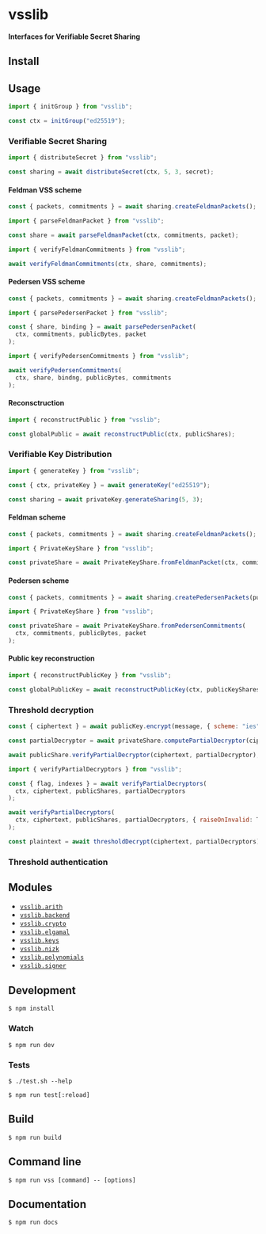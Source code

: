 # vsslib

**Interfaces for Verifiable Secret Sharing**

## Install

## Usage

```js
import { initGroup } from "vsslib";

const ctx = initGroup("ed25519");
```

### Verifiable Secret Sharing

```js
import { distributeSecret } from "vsslib";

const sharing = await distributeSecret(ctx, 5, 3, secret);
```

#### Feldman VSS scheme

```js
const { packets, commitments } = await sharing.createFeldmanPackets();
```

```js
import { parseFeldmanPacket } from "vsslib";

const share = await parseFeldmanPacket(ctx, commitments, packet);
```

```js
import { verifyFeldmanCommitments } from "vsslib";

await verifyFeldmanCommitments(ctx, share, commitments);
```

#### Pedersen VSS scheme

```js
const { packets, commitments } = await sharing.createFeldmanPackets();
```

```js
import { parsePedersenPacket } from "vsslib";

const { share, binding } = await parsePedersenPacket(
  ctx, commitments, publicBytes, packet
);
```

```js
import { verifyPedersenCommitments } from "vsslib";

await verifyPedersenCommitments(
  ctx, share, bindng, publicBytes, commitments
);
```

#### Reconsctruction

```js
import { reconstructPublic } from "vsslib";

const globalPublic = await reconstructPublic(ctx, publicShares);
```

### Verifiable Key Distribution

```js
import { generateKey } from "vsslib";

const { ctx, privateKey } = await generateKey("ed25519");
```

```js
const sharing = await privateKey.generateSharing(5, 3);
```

#### Feldman scheme

```js
const { packets, commitments } = await sharing.createFeldmanPackets();
```

```js
import { PrivateKeyShare } from "vsslib";

const privateShare = await PrivateKeyShare.fromFeldmanPacket(ctx, commitments, packet);
```

#### Pedersen scheme

```js
const { packets, commitments } = await sharing.createPedersenPackets(publicBytes);
```

```js
import { PrivateKeyShare } from "vsslib";

const privateShare = await PrivateKeyShare.fromPedersenCommitments(
  ctx, commitments, publicBytes, packet
);
```

#### Public key reconstruction

```js
import { reconstructPublicKey } from "vsslib";

const globalPublicKey = await reconstructPublicKey(ctx, publicKeyShares, threshold);
```

### Threshold decryption

```js
const { ciphertext } = await publicKey.encrypt(message, { scheme: "ies" });
```

```js
const partialDecryptor = await privateShare.computePartialDecryptor(ciphertext);
```

```js
await publicShare.verifyPartialDecryptor(ciphertext, partialDecryptor);
```

```js
import { verifyPartialDecryptors } from "vsslib";

const { flag, indexes } = await verifyPartialDecryptors(
  ctx, ciphertext, publicShares, partialDecryptors
);
```

```js
await verifyPartialDecryptors(
  ctx, ciphertext, publicShares, partialDecryptors, { raiseOnInvalid: True }
);
```

```js
const plaintext = await thresholdDecrypt(ciphertext, partialDecryptors);
```

### Threshold authentication


## Modules

- [`vsslib.arith`](./src/arith)
- [`vsslib.backend`](./src/backend)
- [`vsslib.crypto`](./src/crypto)
- [`vsslib.elgamal`](./src/elgamal)
- [`vsslib.keys`](./src/keys)
- [`vsslib.nizk`](./src/nizk)
- [`vsslib.polynomials`](./src/polynomials)
- [`vsslib.signer`](./src/signer)

## Development

```
$ npm install
```

### Watch

```
$ npm run dev
```

### Tests

```
$ ./test.sh --help
```

```
$ npm run test[:reload]
```

## Build

```
$ npm run build
```

## Command line

```
$ npm run vss [command] -- [options]
```

## Documentation

```
$ npm run docs
```
